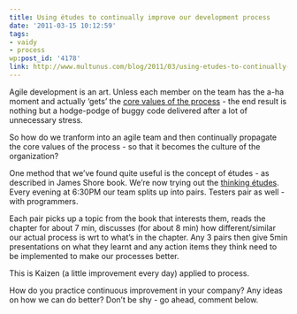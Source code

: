 ```yaml
---
title: Using études to continually improve our development process
date: '2011-03-15 10:12:59'
tags:
- vaidy
- process
wp:post_id: '4178'
link: http://www.multunus.com/blog/2011/03/using-etudes-to-continually-improve-our-development-process/
---
```


Agile development is an art. Unless each member on the team has the a-ha moment and actually ‘gets’ the [core values of the process](http://agilemanifesto.org/) - the end result is nothing but a hodge-podge of buggy code delivered after a lot of unnecessary stress.

So how do we tranform into an agile team and then continually propagate the core values of the process - so that it becomes the culture of the organization?

One method that we’ve found quite useful is the concept of études - as described in James Shore book. We’re now trying out the 
[thinking études](http://jamesshore.com/Agile-Book/thinking_intro.html). Every evening at 6:30PM our team splits up into pairs. Testers pair as well - with programmers.

Each pair picks up a topic from the book that interests them, reads the chapter for about 7 min, discusses (for about 8 min) how different/similar our actual process is wrt to what’s in the chapter. Any 3 pairs then give 5min presentations on what they learnt and any action items they think need to be implemented to make our processes better.

This is Kaizen (a little improvement every day) applied to process.

How do you practice continuous improvement in your company? Any ideas on how we can do better? Don’t be shy - go ahead, comment below.
